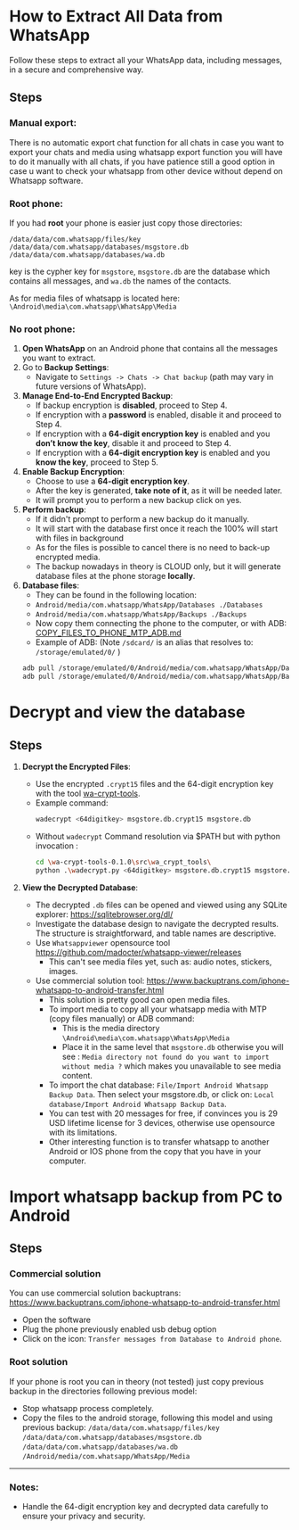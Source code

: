 # How to Extract All Data from WhatsApp

Follow these steps to extract all your WhatsApp data, including messages, in a secure and comprehensive way.


## Steps

### Manual export:
There is no automatic export chat function for all chats in case you want to export your chats and media using whatsapp export function you will have to do it manually with all chats, if you have patience still a good option in case u want to check your whatsapp from other device without depend on Whatsapp software.


### Root phone:

If you had **root** your phone is easier just copy those directories:

`/data/data/com.whatsapp/files/key`
`/data/data/com.whatsapp/databases/msgstore.db`
`/data/data/com.whatsapp/databases/wa.db`

key is the cypher key for `msgstore`, `msgstore.db` are the database which contains all messages, and `wa.db` the names of the contacts.

As for media files of whatsapp is located here: `\Android\media\com.whatsapp\WhatsApp\Media`


### No root phone:

1. **Open WhatsApp** on an Android phone that contains all the messages you want to extract.
2. Go to **Backup Settings**:
    - Navigate to `Settings -> Chats -> Chat backup` (path may vary in future versions of WhatsApp).
3. **Manage End-to-End Encrypted Backup**:
    - If backup encryption is **disabled**, proceed to Step 4.
    - If encryption with a **password** is enabled, disable it and proceed to Step 4.
    - If encryption with a **64-digit encryption key** is enabled and you **don’t know the key**, disable it and proceed to Step 4.
    - If encryption with a **64-digit encryption key** is enabled and you **know the key**, proceed to Step 5.
4. **Enable Backup Encryption**:
    - Choose to use a **64-digit encryption key**.
    - After the key is generated, **take note of it**, as it will be needed later.
    - It will prompt you to perform a new backup click on yes.
5. **Perform backup**:
    - If it didn't prompt to perform a new backup do it manually.
    - It will start with the database first once it reach the 100% will start with files in background
    - As for the files is possible to cancel there is no need to back-up encrypted media.
    - The backup nowadays in theory is CLOUD only, but it will generate database files at the phone storage **locally**.
6. **Database files**:
    - They can be found in the following location:
    - `Android/media/com.whatsapp/WhatsApp/Databases ./Databases`
    - `Android/media/com.whatsapp/WhatsApp/Backups ./Backups` 
    - Now copy them connecting the phone to the computer, or with ADB: [COPY_FILES_TO_PHONE_MTP_ADB.md](COPY_FILES_TO_PHONE_MTP_ADB.md)
    - Example of ADB: (Note `/sdcard/` is an alias that resolves to: `/storage/emulated/0/` )
   ```bash
   adb pull /storage/emulated/0/Android/media/com.whatsapp/WhatsApp/Databases ./Databases
   adb pull /storage/emulated/0/Android/media/com.whatsapp/WhatsApp/Backups ./Backups
   ```


# Decrypt and view the database

## Steps

1. **Decrypt the Encrypted Files**:
    - Use the encrypted `.crypt15` files and the 64-digit encryption key with the tool [wa-crypt-tools](https://github.com/ElDavoo/wa-crypt-tools).
    - Example command:
      ```bash
      wadecrypt <64digitkey> msgstore.db.crypt15 msgstore.db
      ```
   - Without `wadecrypt` Command resolution via $PATH but with python invocation :
     ```bash
     cd \wa-crypt-tools-0.1.0\src\wa_crypt_tools\
     python .\wadecrypt.py <64digitkey> msgstore.db.crypt15 msgstore.db
     ```

2. **View the Decrypted Database**:
    - The decrypted `.db` files can be opened and viewed using any SQLite explorer: https://sqlitebrowser.org/dl/
    - Investigate the database design to navigate the decrypted results. The structure is straightforward, and table names are descriptive.
    - Use `Whatsappviewer` opensource tool https://github.com/madocter/whatsapp-viewer/releases
      - This can't see media files yet, such as: audio notes, stickers, images.
    - Use commercial solution tool: https://www.backuptrans.com/iphone-whatsapp-to-android-transfer.html
      - This solution is pretty good can open media files.
      - To import media to copy all your whatsapp media with MTP (copy files manually) or ADB command:
        - This is the media directory `\Android\media\com.whatsapp\WhatsApp\Media`
        - Place it in the same level that `msgstore.db` otherwise you will see : `Media directory not found do you want to import without media ?` which makes you unavailable to see media content.
      - To import the chat database: `File/Import Android Whatsapp Backup Data`. Then select your msgstore.db, or click on: `Local database/Import Android Whatsapp Backup Data`.
      - You can test with 20 messages for free, if convinces you is 29 USD lifetime license for 3 devices, otherwise use opensource with its limitations.
      - Other interesting function is to transfer whatsapp to another Android or IOS phone from the copy that you have in your computer.

# Import whatsapp backup from PC to Android

## Steps

### Commercial solution
You can use commercial solution backuptrans: https://www.backuptrans.com/iphone-whatsapp-to-android-transfer.html

* Open the software
* Plug the phone previously enabled usb debug option
* Click on the icon: `Transfer messages from Database to Android phone`.

### Root solution

If your phone is root you can in theory (not tested) just copy previous backup in the directories following previous model:

* Stop whatsapp process completely.
* Copy the files to the android storage, following this model and using previous backup:
`/data/data/com.whatsapp/files/key`
`/data/data/com.whatsapp/databases/msgstore.db`
`/data/data/com.whatsapp/databases/wa.db`
`/Android/media/com.whatsapp/WhatsApp/Media`


---

### Notes:
- Handle the 64-digit encryption key and decrypted data carefully to ensure your privacy and security.
